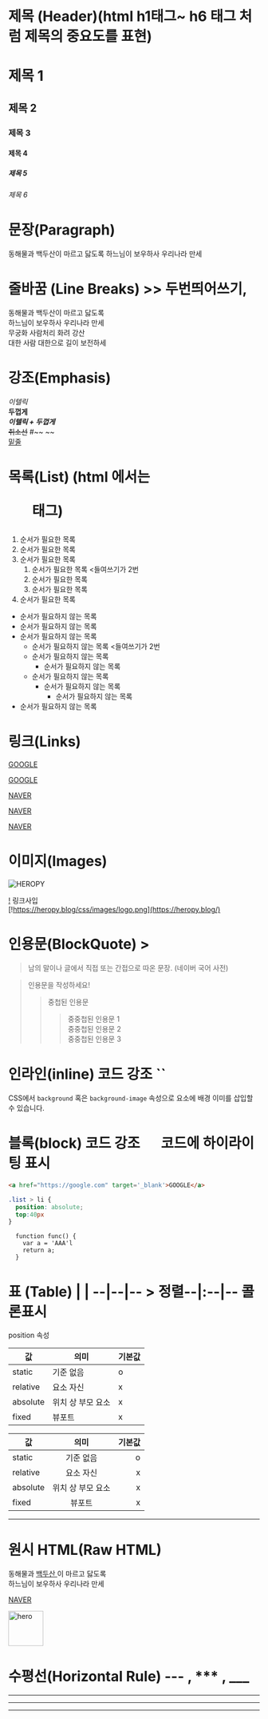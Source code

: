# 제목 (Header)(html h1태그~ h6 태그 처럼 제목의 중요도를 표현)

# 제목 1
## 제목 2
### 제목 3
#### 제목 4
##### 제목 5
###### 제목 6 

# 문장(Paragraph)

동해물과 백두산이 마르고 닳도록 
하느님이 보우하사 우리나라 만세

# 줄바꿈 (Line Breaks) >> 두번띄어쓰기, <br/>

동해물과 백두산이 마르고 닳도록  
하느님이 보우하사 우리나라 만세  
무궁화 사람처리 화려 강산<br/>
대한 사람 대한으로 길이 보전하세  


# 강조(Emphasis)

_이텔릭_   
**두껍게**   
**_이텔릭 + 두껍게_**  
~~취소선~~ #~~ ~~  
<u>밑줄</u>  

# 목록(List) (html 에서는 <ol>태그)

1. 순서가 필요한 목록
1. 순서가 필요한 목록
1. 순서가 필요한 목록
    1. 순서가 필요한 목록   <들여쓰기가 2번
    1. 순서가 필요한 목록 
    1. 순서가 필요한 목록 
1. 순서가 필요한 목록 

- 순서가 필요하지 않는 목록
- 순서가 필요하지 않는 목록
- 순서가 필요하지 않는 목록
    - 순서가 필요하지 않는 목록  <들여쓰기가 2번  
    - 순서가 필요하지 않는 목록
      - 순서가 필요하지 않는 목록
    - 순서가 필요하지 않는 목록  
        - 순서가 필요하지 않는 목록
          - 순서가 필요하지 않는 목록
- 순서가 필요하지 않는 목록  


# 링크(Links) []()

<a href="https://google.com">GOOGLE</a>

[GOOGLE](https://google.com) 

<a href="https://naver.com" title="NAVER로 이동!">NAVER</a>

[NAVER](https://naver.com "NAVER로 이동!")

<a href="https://naver.com" title="NAVER로 이동!">NAVER</a>


# 이미지(Images) ![]()

![HEROPY](https://heropy.blog/css/images/logo.png)


[!]() 링크사입  
[!https://heropy.blog/css/images/logo.png](https://heropy.blog/)


# 인용문(BlockQuote)  >

> 남의 말이나 글에서 직접 또는 간접으로 따온 문장.
> (네이버 국어 사전)

> 인용문을 작성하세요!  
>> 중첩된 인용문  
>>> 중중첩된 인용문 1  
>>> 중중첩된 인용문 2  
>>> 중중첩된 인용문 3  

# 인라인(inline) 코드 강조  ``

CSS에서 `background` 혹은 `background-image` 속성으로 요소에 배경 이미를 삽입할 수 있습니다.


# 블록(block) 코드 강조  ```  ``` 코드에 하이라이팅 표시

```html
<a href="https://google.com" target='_blank'>GOOGLE</a>
```

```css
.list > li {
  position: absolute;
  top:40px
}
```

```javascript{
  function func() {
    var a = 'AAA'l
    return a;
  }
```

# 표 (Table) | |  --|--|--   > 정렬--|:--|--  콜론표시 

position 속성

값 | 의미 | 기본값  
-- |--|--  
static | 기준 없음 | o
relative | 요소 자신 | x
absolute | 위치 상 부모 요소 | x
fixed | 뷰포트 | x

값 | 의미 | 기본값  
-- |:--:|--:  
static | 기준 없음 | o
relative | 요소 자신 | x
absolute | 위치 상 부모 요소 | x
fixed | 뷰포트 | x

***

# 원시 HTML(Raw HTML) 

동해물과 <span style="text-decoration: underline;">백두산 </span> 이 마르고 닳도록<br>
하느님이 보우하사 우리나라 만세


<a href="https://naver.com" title="NAVER로 이동!">NAVER</a>

<img width="70" src="https://heropy.blog/css/images/logo.png" alt="hero" />

# 수평선(Horizontal Rule) --- , *** , ___

---
***
___ 

